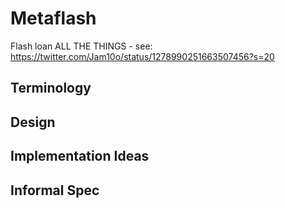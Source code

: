 # Metaflash

Flash loan ALL THE THINGS - see: https://twitter.com/Jam10o/status/1278990251663507456?s=20

## Terminology
## Design
## Implementation Ideas
## Informal Spec